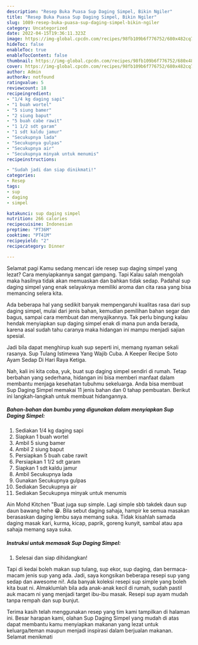 ```yaml
---
description: "Resep Buka Puasa Sup Daging Simpel, Bikin Ngiler"
title: "Resep Buka Puasa Sup Daging Simpel, Bikin Ngiler"
slug: 1089-resep-buka-puasa-sup-daging-simpel-bikin-ngiler
category: Uncategorized
date: 2022-04-15T19:36:11.323Z
image: https://img-global.cpcdn.com/recipes/98fb109b6f776752/680x482cq70/sup-daging-simpel-foto-resep-utama.jpg
hideToc: false
enableToc: true
enableTocContent: false
thumbnail: https://img-global.cpcdn.com/recipes/98fb109b6f776752/680x482cq70/sup-daging-simpel-foto-resep-utama.jpg
cover: https://img-global.cpcdn.com/recipes/98fb109b6f776752/680x482cq70/sup-daging-simpel-foto-resep-utama.jpg
author: Admin
authorAv: notfound
ratingvalue: 5
reviewcount: 18
recipeingredient:
- "1/4 kg daging sapi"
- "1 buah wortel"
- "5 siung bamer"
- "2 siung baput"
- "5 buah cabe rawit"
- "1 1/2 sdt garam"
- "1 sdt kaldu jamur"
- "Secukupnya lada"
- "Secukupnya gulpas"
- "Secukupnya air"
- "Secukupnya minyak untuk menumis"
recipeinstructions:

- "Sudah jadi dan siap dinikmati!"
categories:
- Resep
tags:
- sup
- daging
- simpel

katakunci: sup daging simpel 
nutrition: 266 calories
recipecuisine: Indonesian
preptime: "PT36M"
cooktime: "PT41M"
recipeyield: "2"
recipecategory: Dinner

---
```



Selamat pagi Kamu sedang mencari ide resep sup daging simpel yang lezat? Cara menyiapkannya sangat gampang. Tapi Kalau salah mengolah maka hasilnya tidak akan memuaskan dan bahkan tidak sedap. Padahal sup daging simpel yang enak selayaknya memiliki aroma dan cita rasa yang bisa memancing selera kita.


Ada beberapa hal yang sedikit banyak mempengaruhi kualitas rasa dari sup daging simpel, mulai dari jenis bahan, kemudian pemilihan bahan segar dan bagus, sampai cara membuat dan menyajikannya. Tak perlu bingung kalau hendak menyiapkan sup daging simpel enak di mana pun anda berada, karena asal sudah tahu caranya maka hidangan ini mampu menjadi sajian spesial.

Jadi bila dapat menghirup kuah sup seperti ini, memang nyaman sekali rasanya. Sup Tulang Istimewa Yang Wajib Cuba. A Keeper Recipe Soto Ayam Sedap Di Hari Raya Ketiga.


Nah, kali ini kita coba, yuk, buat sup daging simpel sendiri di rumah. Tetap berbahan yang sederhana, hidangan ini bisa memberi manfaat dalam membantu menjaga kesehatan tubuhmu sekeluarga. Anda bisa membuat Sup Daging Simpel memakai 11 jenis bahan dan 0 tahap pembuatan. Berikut ini langkah-langkah untuk membuat hidangannya.

<!--inarticleads1-->

##### Bahan-bahan dan bumbu yang digunakan dalam menyiapkan Sup Daging Simpel:

1. Sediakan 1/4 kg daging sapi
1. Siapkan 1 buah wortel
1. Ambil 5 siung bamer
1. Ambil 2 siung baput
1. Persiapkan 5 buah cabe rawit
1. Persiapkan 1 1/2 sdt garam
1. Siapkan 1 sdt kaldu jamur
1. Ambil Secukupnya lada
1. Gunakan Secukupnya gulpas
1. Sediakan Secukupnya air
1. Sediakan Secukupnya minyak untuk menumis


Ain Mohd Kitchen &#34;Buat juga sup simple. Lagi simple sbb takdek daun sup daun bawang hehe 😁. Bila sebut daging sahaja, hampir ke semua masakan berasaskan daging lembu saya memang suka. Tidak kisahlah samada daging masak kari, kurma, kicap, paprik, goreng kunyit, sambal atau apa sahaja memang saya suka. 

<!--inarticleads2-->

##### Instruksi untuk memasak Sup Daging Simpel:


1. Selesai dan siap dihidangkan!

Tapi di kedai boleh makan sup tulang, sup ekor, sup daging, dan bermaca-macam jenis sup yang ada. Jadi, saya kongsikan beberapa resepi sup yang sedap dan awesome ni!. Ada banyak koleksi resepi sup simple yang boleh kita buat ni. Almaklumlah bila ada anak-anak kecil di rumah, sudah pastil auk macam ni yang menjadi target ibu-ibu masak. Resepi sup ayam mudah tanpa rempah dan sup bunjut. 

Terima kasih telah menggunakan resep yang tim kami tampilkan di halaman ini. Besar harapan kami, olahan Sup Daging Simpel yang mudah di atas dapat membantu kamu menyiapkan makanan yang lezat untuk keluarga/teman maupun menjadi inspirasi dalam berjualan makanan. Selamat menikmati
